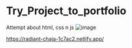 # Try_Project_to_portfolio
Attempt about html, css n js
![image](https://user-images.githubusercontent.com/104967229/190318098-bc498a4b-76c4-4411-9937-e9c48bbf2dc1.png)

https://radiant-chaja-1c7ac2.netlify.app/
